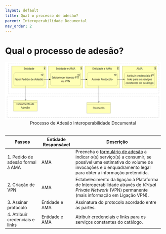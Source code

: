 ```yaml
---
layout: default
title: Qual o processo de adesão?
parent: Interoperabilidade Documental
nav_order: 2
---
```

# Qual o processo de adesão?

<div style="text-align: center;">
  <img src="../../assets/images/inter%20doc.png" alt="Processo de Adesão Interoperabilidade Documental">
  Processo de Adesão Interoperabilidade Documental
</div>
<br>

| Passos                           | Entidade Responsável | Descrição                                                                                                                                                                                                                                               |
| -------------------------------- | -------------------- | ------------------------------------------------------------------------------------------------------------------------------------------------------------------------------------------------------------------------------------------------------- |
| 1. Pedido de adesão formal à AMA | AMA                  | Preencha o [formulário de adesão](https://www.iap.gov.pt/web/iap/formulario-de-adesao?serviceId=4) a indicar o(s) serviço(s) a consumir, se possível uma estimativa do volume de invocações e o enquadramento legal para obter a informação pretendida. |
| 2. Criação de VPN                | AMA                  | Estabelecimento da ligação à Plataforma de Interoperabilidade através de _Virtual Private Network_ (VPN) permanente (mais informação em Ligação VPN).                                                                                                   |
| 3. Assinar protocolo             | Entidade e AMA       | Assinatura do protocolo acordado entre as partes.                                                                                                                                                                                                       |
| 4. Atribuir credenciais e links  | Entidade e AMA       | Atribuir credenciais e links para os serviços constantes do catálogo.                                                                                                                                                                                   |
